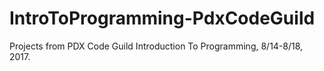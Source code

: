 # IntroToProgramming-PdxCodeGuild
Projects from PDX Code Guild Introduction To Programming, 8/14-8/18, 2017.
